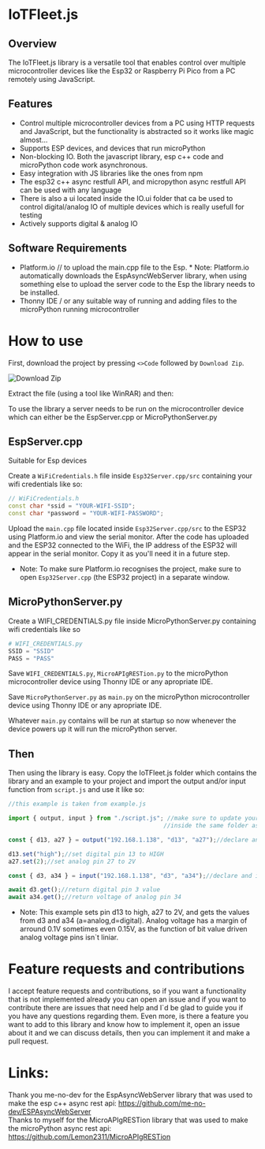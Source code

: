 # IoTFleet.js

## Overview
The IoTFleet.js library is a versatile tool that enables control over multiple microcontroller devices like the Esp32 or Raspberry Pi Pico from a PC remotely using JavaScript.

## Features
- Control multiple microcontroller devices from a PC using HTTP requests and JavaScript, but the functionality is abstracted so it works like magic almost...
- Supports ESP devices, and devices that run microPython
- Non-blocking IO. Both the javascript library, esp c++ code and microPython code work asynchronous.
- Easy integration with JS libraries like the ones from npm
- The esp32 c++ async restfull API, and micropython async restfull API can be used with any language
- There is also a ui located inside the IO.ui folder that ca be used to control digital/analog IO of multiple devices which is really usefull for testing
- Actively supports digital & analog IO

## Software Requirements
* Platform.io // to upload the main.cpp file to the Esp. * Note: Platform.io automatically downloads the EspAsyncWebServer library, when using something else to upload the server code to the Esp the library needs to be installed.
* Thonny IDE / or any suitable way of running and adding files to the microPython running microcontroller

# How to use
First, download the project by pressing `<>Code` followed by `Download Zip`.

![Download Zip](https://github.com/Lemon2311/IoTFleet.js/assets/63803133/b0d0e1da-d7d6-4f7c-a26b-e707ec1ee5ee)

Extract the file (using a tool like WinRAR) and then:

To use the library a server needs to be run on the microcontroller device which can either be the EspServer.cpp or MicroPythonServer.py

## EspServer.cpp
Suitable for Esp devices 

Create a `WiFiCredentials.h` file inside `Esp32Server.cpp/src` containing your wifi credentials like so:

```cpp
// WiFiCredentials.h
const char *ssid = "YOUR-WIFI-SSID";
const char *password = "YOUR-WIFI-PASSWORD";
```

Upload the `main.cpp` file located inside `Esp32Server.cpp/src` to the ESP32 using Platform.io and view the serial monitor. After the code has uploaded and the ESP32 connected to the WiFi, the IP address of the ESP32 will appear in the serial monitor. Copy it as you'll need it in a future step.

* Note: To make sure Platform.io recognises the project, make sure to open `Esp32Server.cpp` (the ESP32 project) in a separate window.

## MicroPythonServer.py

Create a WIFI_CREDENTIALS.py file inside MicroPythonServer.py containing wifi credentials like so
```python
# WIFI_CREDENTIALS.py
SSID = "SSID"
PASS = "PASS"
```
Save `WIFI_CREDENTIALS.py`, `MicroAPIgRESTion.py` to the microPython microcontroller device using Thonny IDE or any apropriate IDE.

Save `MicroPythonServer.py` as `main.py` on the microPython microcontroller device using Thonny IDE or any apropriate IDE.

Whatever `main.py` contains will be run at startup so now whenever the device powers up it will run the microPython server.
## Then
Then using the library is easy. Copy the IoTFleet.js folder which contains the library and an example to your project and import the output and/or input function from `script.js` and use it like so:

```js
//this example is taken from example.js

import { output, input } from "./script.js"; //make sure to update your path as example.js is located
                                            //inside the same folder as script.js

const { d13, a27 } = output("192.168.1.138", "d13", "a27");//declare and initialize output pins

d13.set("high");//set digital pin 13 to HIGH
a27.set(2);//set analog pin 27 to 2V

const { d3, a34 } = input("192.168.1.138", "d3", "a34");//declare and initialize input pins

await d3.get();//return digital pin 3 value
await a34.get();//return voltage of analog pin 34

```

* Note: This example sets pin d13 to high, a27 to 2V, and gets the values from d3 and a34 (a=analog,d=digital). Analog voltage has a margin of arround 0.1V sometimes even 0.15V, as the function of bit value driven analog voltage pins isn`t liniar.

# Feature requests and contributions
I accept feature requests and contributions, so if you want a functionality that is not implemented already you can open an issue and if you want to contribute there are issues that need help and I`d be glad to guide you if you have any questions regarding them. Even more, is there a feature you want to add to this library and know how to implement it, open an issue about it and we can discuss details, then you can implement it and make a pull request.

# Links:
Thank you me-no-dev for the EspAsyncWebServer library that was used to make the esp c++ async rest api: https://github.com/me-no-dev/ESPAsyncWebServer <br>
Thanks to myself for the MicroAPIgRESTion library that was used to make the microPython async rest api: https://github.com/Lemon2311/MicroAPIgRESTion
